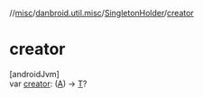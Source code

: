 //[misc](../../../index.md)/[danbroid.util.misc](../index.md)/[SingletonHolder](index.md)/[creator](creator.md)

# creator

[androidJvm]\
var [creator](creator.md): ([A](index.md)) -&gt; [T](index.md)?
